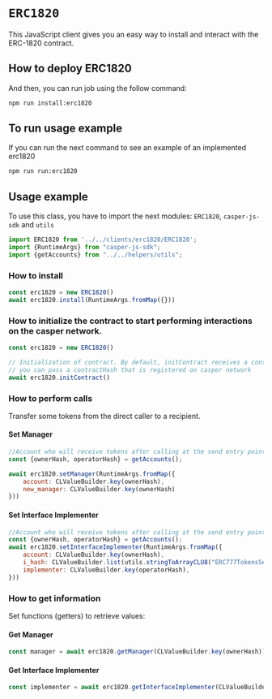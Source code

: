 # `ERC1820`

This JavaScript client gives you an easy way to install and interact with the ERC-1820 contract.

## How to deploy ERC1820
And then, you can run job using the follow command:
```bash
npm run install:erc1820
```

## To run usage example
If you can run the next command to see an example of an implemented erc1820
```bash
npm run run:erc1820
```

## Usage example
To use this class, you have to import the next modules: `ERC1820`, `casper-js-sdk` and `utils`
```javascript
import ERC1820 from '../../clients/erc1820/ERC1820';
import {RuntimeArgs} from "casper-js-sdk";
import {getAccounts} from "../../helpers/utils";
```

### How to install
```javascript
const erc1820 = new ERC1820()
await erc1820.install(RuntimeArgs.fromMap({}))
```

### How to initialize the contract to start performing interactions on the casper network.
```javascript
const erc1820 = new ERC1820()

// Initialization of contract. By default, initContract receives a contractHash (=null)
// you can pass a contractHash that is registered on casper network
await erc1820.initContract()
```

### How to perform calls
Transfer some tokens from the direct caller to a recipient.

#### Set Manager
```javascript
//Account who will receive tokens after calling at the send entry point
const {ownerHash, operatorHash} = getAccounts();

await erc1820.setManager(RuntimeArgs.fromMap({
    account: CLValueBuilder.key(ownerHash),
    new_manager: CLValueBuilder.key(ownerHash)
}))
```
#### Set Interface Implementer
```javascript
//Account who will receive tokens after calling at the send entry point
const {ownerHash, operatorHash} = getAccounts();
await erc1820.setInterfaceImplementer(RuntimeArgs.fromMap({
    account: CLValueBuilder.key(ownerHash),
    i_hash: CLValueBuilder.list(utils.stringToArrayCLU8("ERC777TokensSender")),
    implementer: CLValueBuilder.key(operatorHash),
}))
```
### How to get information
Set functions (getters) to retrieve values:
#### Get Manager
```javascript
const manager = await erc1820.getManager(CLValueBuilder.key(ownerHash))
```
#### Get Interface Implementer
```javascript
const implementer = await erc1820.getInterfaceImplementer(CLValueBuilder.key(ownerHash), "ERC777TokensSender")
```